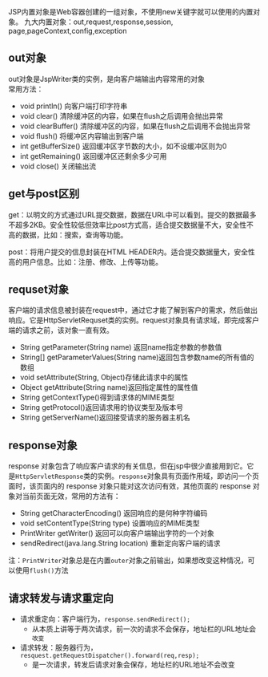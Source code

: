 JSP内置对象是Web容器创建的一组对象，不使用new关键字就可以使用的内置对象。
九大内置对象：out,request,response,session,  
page,pageContext,config,exception

out对象
----------
out对象是JspWriter类的实例，是向客户端输出内容常用的对象  
常用方法：

* void println() 向客户端打印字符串
* void clear() 清除缓冲区的内容，如果在flush之后调用会抛出异常
* void clearBuffer() 清除缓冲区的内容，如果在flush之后调用不会抛出异常
* void flush() 将缓冲区内容输出到客户端
* int getBufferSize() 返回缓冲区字节数的大小，如不设缓冲区则为0
* int getRemaining() 返回缓冲区还剩余多少可用
* void close() 关闭输出流

get与post区别
-------------
get：以明文的方式通过URL提交数据，数据在URL中可以看到。提交的数据最多不超多2KB。安全性较低但效率比post方式高，适合提交数据量不大，安全性不高的数据，比如：搜索，查询等功能。

post：将用户提交的信息封装在HTML HEADER内。适合提交数据量大，安全性高的用户信息。比如：注册、修改、上传等功能。

requset对象
-------------
客户端的请求信息被封装在request中，通过它才能了解到客户的需求，然后做出响应。它是HttpServletRequset类的实例。request对象具有请求域，即完成客户端的请求之前，该对象一直有效。

* String getParameter(String name) 返回name指定参数的参数值
* String[] getParameterValues(String name)返回包含参数name的所有值的数组
* void setAttribute(String, Object)存储此请求中的属性
* Object getAttribute(String name)返回指定属性的属性值
* String getContextType()得到请求体的MIME类型
* String getProtocol()返回请求用的协议类型及版本号
* String getServerName()返回接受请求的服务器主机名


response对象
------------
response 对象包含了响应客户请求的有关信息，但在jsp中很少直接用到它。它是`HttpServletResponse`类的实例。`response`对象具有页面作用域，即访问一个页面时，该页面内的 response 对象只能对这次访问有效，其他页面的 response 对象对当前页面无效，常用的方法有：

* String getCharacterEncoding() 返回响应的是何种字符编码
* void setContentType(String type) 设置响应的MIME类型
* PrintWriter getWriter() 返回可以向客户端输出字符的一个对象
* sendRedirect(java.lang.String location) 重新定向客户端的请求

注：`PrintWriter`对象总是在内置`outer`对象之前输出，如果想改变这种情况，可以使用`flush()`方法

请求转发与请求重定向
---------------------

* 请求重定向：客户端行为，`response.sendRedirect();`
	* 从本质上讲等于两次请求，前一次的请求不会保存，地址栏的URL地址会`改变`
* 请求转发：服务器行为，`resquest.getRequestDispatcher().forward(req,resp);`
	* 是一次请求，转发后请求对象会保存，地址栏的URL地址不会改变
